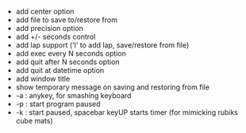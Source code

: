 * add center option
* add file to save to/restore from
* add precision option
* add +/- seconds control
* add lap support ('l' to add lap, save/restore from file)
* add exec every N seconds option
* add quit after N seconds option
* add quit at datetime option
* add window title
* show temporary message on saving and restoring from file
* -a : anykey, for smashing keyboard
* -p : start program paused
* -k : start paused, spacebar keyUP starts timer (for mimicking rubiks cube mats)
